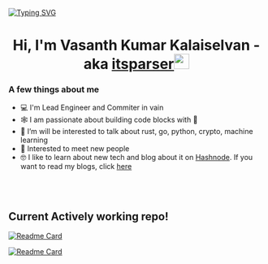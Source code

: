[![Typing SVG](https://readme-typing-svg.herokuapp.com?color=%2336BCF7&lines=Welcome+to+Itsparser's+Repository)](https://git.io/typing-svg)


<h1 align="center">Hi, I'm Vasanth Kumar Kalaiselvan -  aka <a href="https://me.itsparser.in">itsparser</a><img src="https://raw.githubusercontent.com/MartinHeinz/MartinHeinz/master/wave.gif" width="30px"></h1>


### A few things about me

- 💻 I'm Lead Engineer and Commiter in vain
- 🕸️ I am passionate about building code blocks with 💖
- 🌱 I’m will be interested to talk about rust, go, python, crypto, machine learning
- 🤝 Interested to meet new people
- 🤓 I like to learn about new tech and blog about it on [Hashnode](https://hashnode.com/@itsparser). If you want to read my blogs, click [here](https://blog.itsparser.in)
<br />

<!-- [![Vasanth's GitHub stats](https://github-readme-stats.vercel.app/api?username=itsparser&show_icons=true&theme=tokyonight)](https://github.com/anuraghazra/github-readme-stats) -->
<!-- [![Top Langs](https://github-readme-stats.vercel.app/api/top-langs/?username=itsparser&layout=compact&theme=tokyonight)](https://github.com/anuraghazra/github-readme-stats) -->

<br />

## Current Actively working repo!

[![Readme Card](https://github-readme-stats.vercel.app/api/pin/?username=orcaci&repo=orca&show_owner=true)](https://github.com/orcaci/orca)
<!-- [![Readme Card](https://github-readme-stats.vercel.app/api/pin/?username=crabby-ai&repo=crabby&show_owner=true)](https://github.com/workfoxes/kayo) -->
[![Readme Card](https://github-readme-stats.vercel.app/api/pin/?username=crabby-ai&repo=les&show_owner=true)](https://github.com/crabby-ai/les)



